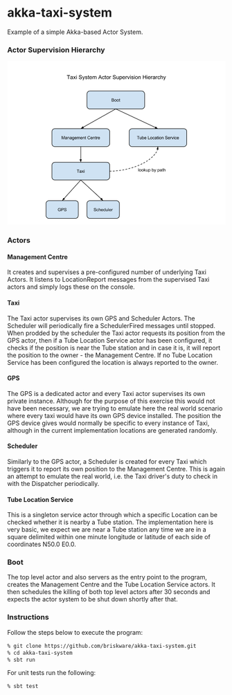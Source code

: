 akka-taxi-system
================
Example of a simple Akka-based Actor System.
### Actor Supervision Hierarchy
![actor supervision hierarchy](/doc/TaxiSystemActorSupervisionHierarchy.png?raw=true)
### Actors
#### Management Centre
It creates and supervises a pre-configured number of underlying Taxi Actors. It listens to LocationReport
messages from the supervised Taxi actors and simply logs these on the console.

#### Taxi
The Taxi actor supervises its own GPS and Scheduler Actors. The Scheduler will periodically fire a SchedulerFired messages until stopped.
When prodded by the scheduler the Taxi actor requests its position from the GPS actor, then if a Tube Location Service actor has been configured,
it checks if the position is near the Tube station and in case it is, it will report the position to the owner - the Management Centre. If no Tube Location Service
has been configured the location is always reported to the owner.

#### GPS
The GPS is a dedicated actor and every Taxi actor supervises its own private instance. Although for the purpose of this exercise this would not have been necessary,
we are trying to emulate here the real world scenario where every taxi would have its own GPS device installed.
The position the GPS device gives would normally be specific to every instance of Taxi, although in the current implementation locations are generated randomly.

#### Scheduler
Similarly to the  GPS actor, a Scheduler is created for every Taxi which triggers it to report its own position to the Management Centre.
This is again an attempt to emulate the real world, i.e. the Taxi driver's duty to check in with the Dispatcher periodically.

#### Tube Location Service
This is a singleton service actor through which a specific Location can be checked whether it is nearby a Tube station.
The implementation here is very basic, we expect we are near a Tube station any time we are in a square delimited within one minute
longitude or latitude of each side of coordinates N50.0 E0.0.

### Boot
The top level actor and also servers as the entry point to the program, creates the Management Centre and the Tube Location Service actors. It then schedules the killing of both top level
actors after 30 seconds and expects the actor system to be shut down shortly after that.

### Instructions
Follow the steps below to execute the program:
```
% git clone https://github.com/briskware/akka-taxi-system.git
% cd akka-taxi-system
% sbt run
```
For unit tests run the following:
```
% sbt test
```
